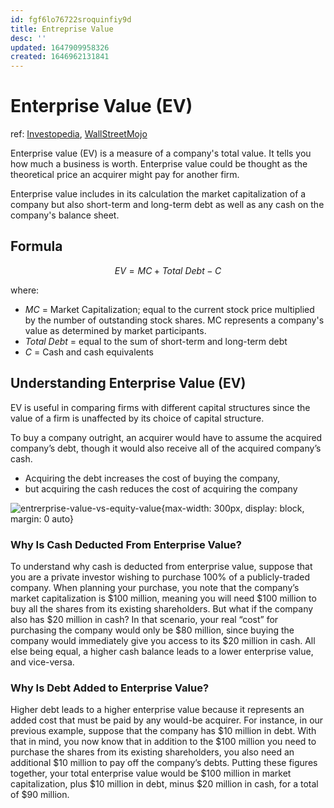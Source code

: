 ```yaml
---
id: fgf6lo76722sroquinfiy9d
title: Entreprise Value
desc: ''
updated: 1647909958326
created: 1646962131841
---
```

# Enterprise Value (EV)
ref: [Investopedia](https://www.investopedia.com/terms/e/enterprisevalue.asp), [WallStreetMojo](https://www.wallstreetmojo.com/equity-value-vs-enterprise-value-calculate-formula/)

Enterprise value (EV) is a measure of a company's total value. It tells you how much a business is worth. Enterprise value could be thought as the theoretical price an acquirer might pay for another firm.

Enterprise value includes in its calculation the market capitalization of a company but also short-term and long-term debt as well as any cash on the company's balance sheet.

## Formula

$$EV = MC + Total\ Debt − C$$

where:
- $MC$ = Market Capitalization; equal to the current stock price multiplied by the number of outstanding stock shares. MC represents a company's value as determined by market participants.
- $Total\ Debt$ = equal to the sum of short-term and long-term debt
- $C$ = Cash and cash equivalents

## Understanding Enterprise Value (EV)

EV is useful in comparing firms with different capital structures since the value of a firm is unaffected by its choice of capital structure.

To buy a company outright, an acquirer would have to assume the acquired company’s debt, though it would also receive all of the acquired company’s cash. 
- Acquiring the debt increases the cost of buying the company, 
- but acquiring the cash reduces the cost of acquiring the company

![entrerprise-value-vs-equity-value](https://cdn.wallstreetmojo.com/wp-content/uploads/2014/04/Enterprise-Value-Vs-Equity-Value-Diagram.png.webp){max-width: 300px, display: block, margin: 0 auto}

### Why Is Cash Deducted From Enterprise Value?
To understand why cash is deducted from enterprise value, suppose that you are a private investor wishing to purchase 100% of a publicly-traded company. When planning your purchase, you note that the company’s market capitalization is $100 million, meaning you will need $100 million to buy all the shares from its existing shareholders. But what if the company also has $20 million in cash? In that scenario, your real “cost” for purchasing the company would only be $80 million, since buying the company would immediately give you access to its $20 million in cash. All else being equal, a higher cash balance leads to a lower enterprise value, and vice-versa.

### Why Is Debt Added to Enterprise Value?
Higher debt leads to a higher enterprise value because it represents an added cost that must be paid by any would-be acquirer. For instance, in our previous example, suppose that the company has $10 million in debt. With that in mind, you now know that in addition to the $100 million you need to purchase the shares from its existing shareholders, you also need an additional $10 million to pay off the company’s debts. Putting these figures together, your total enterprise value would be $100 million in market capitalization, plus $10 million in debt, minus $20 million in cash, for a total of $90 million.
